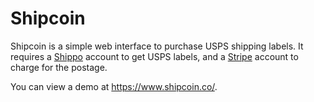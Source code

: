 # Shipcoin

Shipcoin is a simple web interface to purchase USPS shipping labels. It requires a [Shippo](https://goshippo.com) account to get USPS labels, and a [Stripe](https://stripe.com/) account to charge for the postage.

You can view a demo at https://www.shipcoin.co/.
